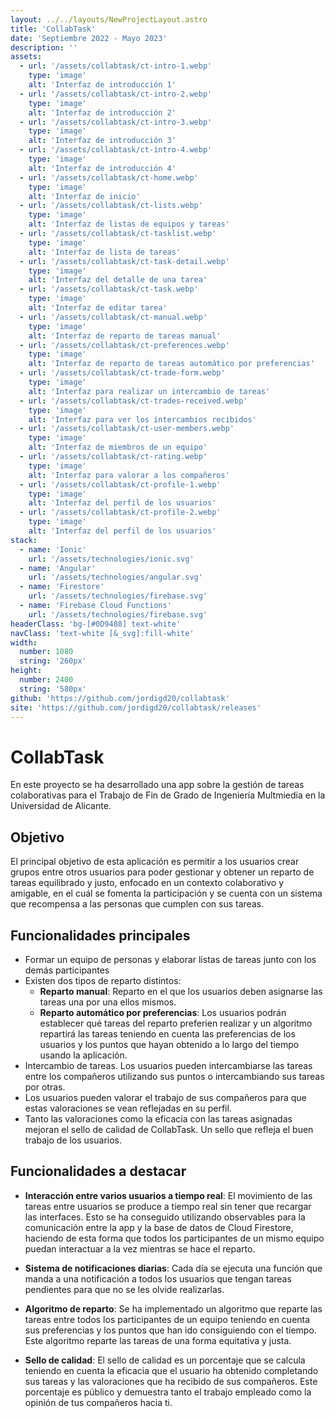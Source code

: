 ```yaml
---
layout: ../../layouts/NewProjectLayout.astro
title: 'CollabTask'
date: 'Septiembre 2022 - Mayo 2023'
description: ''
assets: 
  - url: '/assets/collabtask/ct-intro-1.webp'
    type: 'image' 
    alt: 'Interfaz de introducción 1'
  - url: '/assets/collabtask/ct-intro-2.webp'
    type: 'image' 
    alt: 'Interfaz de introducción 2'
  - url: '/assets/collabtask/ct-intro-3.webp'
    type: 'image' 
    alt: 'Interfaz de introducción 3'
  - url: '/assets/collabtask/ct-intro-4.webp'
    type: 'image' 
    alt: 'Interfaz de introducción 4'
  - url: '/assets/collabtask/ct-home.webp'
    type: 'image' 
    alt: 'Interfaz de inicio'
  - url: '/assets/collabtask/ct-lists.webp'
    type: 'image' 
    alt: 'Interfaz de listas de equipos y tareas'
  - url: '/assets/collabtask/ct-tasklist.webp'
    type: 'image' 
    alt: 'Interfaz de lista de tareas'
  - url: '/assets/collabtask/ct-task-detail.webp'
    type: 'image' 
    alt: 'Interfaz del detalle de una tarea'
  - url: '/assets/collabtask/ct-task.webp'
    type: 'image' 
    alt: 'Interfaz de editar tarea'
  - url: '/assets/collabtask/ct-manual.webp'
    type: 'image' 
    alt: 'Interfaz de reparto de tareas manual'
  - url: '/assets/collabtask/ct-preferences.webp'
    type: 'image' 
    alt: 'Interfaz de reparto de tareas automático por preferencias'
  - url: '/assets/collabtask/ct-trade-form.webp'
    type: 'image' 
    alt: 'Interfaz para realizar un intercambio de tareas'
  - url: '/assets/collabtask/ct-trades-received.webp'
    type: 'image' 
    alt: 'Interfaz para ver los intercambios recibidos'
  - url: '/assets/collabtask/ct-user-members.webp'
    type: 'image' 
    alt: 'Interfaz de miembros de un equipo'
  - url: '/assets/collabtask/ct-rating.webp'
    type: 'image' 
    alt: 'Interfaz para valorar a los compañeros'
  - url: '/assets/collabtask/ct-profile-1.webp'
    type: 'image' 
    alt: 'Interfaz del perfil de los usuarios'
  - url: '/assets/collabtask/ct-profile-2.webp'
    type: 'image' 
    alt: 'Interfaz del perfil de los usuarios'
stack:       
  - name: 'Ionic'
    url: '/assets/technologies/ionic.svg'
  - name: 'Angular'
    url: '/assets/technologies/angular.svg'
  - name: 'Firestore'
    url: '/assets/technologies/firebase.svg'
  - name: 'Firebase Cloud Functions'
    url: '/assets/technologies/firebase.svg'
headerClass: 'bg-[#0D9488] text-white'
navClass: 'text-white [&_svg]:fill-white'
width: 
  number: 1080
  string: '260px'
height: 
  number: 2400
  string: '580px'
github: 'https://github.com/jordigd20/collabtask'
site: 'https://github.com/jordigd20/collabtask/releases'
---
```


# CollabTask

En este proyecto se ha desarrollado una app sobre la gestión de tareas colaborativas para el Trabajo de Fin de Grado de Ingeniería Multmiedia en la Universidad de Alicante.

## Objetivo 

El principal objetivo de esta aplicación es permitir a los usuarios crear grupos entre otros usuarios para poder gestionar y obtener un reparto de tareas equilibrado y justo, enfocado en un contexto colaborativo y amigable, en el cuál se fomenta la participación y se cuenta con un sistema que recompensa a las personas que cumplen con sus tareas.

## Funcionalidades principales

- Formar un equipo de personas y elaborar listas de tareas junto con los demás participantes
- Existen dos tipos de reparto distintos:
  - **Reparto manual**: Reparto en el que los usuarios deben asignarse las tareas una por una ellos mismos.
  - **Reparto automático por preferencias**: Los usuarios podrán establecer qué tareas del reparto preferien realizar y un algoritmo repartirá las tareas teniendo en cuenta las preferencias de los usuarios y los puntos que hayan obtenido a lo largo del tiempo usando la aplicación.
- Intercambio de tareas. Los usuarios pueden intercambiarse las tareas entre los compañeros utilizando sus puntos o intercambiando sus tareas por otras.
- Los usuarios pueden valorar el trabajo de sus compañeros para que estas valoraciones se vean reflejadas en su perfil.
- Tanto las valoraciones como la eficacia con las tareas asignadas mejoran el sello de calidad de CollabTask. Un sello que refleja el buen trabajo de los usuarios.

## Funcionalidades a destacar

- **Interacción entre varios usuarios a tiempo real**: El movimiento de las tareas entre usuarios se produce a tiempo real sin tener que recargar las interfaces. Esto se ha conseguido utilizando observables para la comunicación entre la app y la base de datos de Cloud Firestore, haciendo de esta forma que todos los participantes de un mismo equipo puedan interactuar a la vez mientras se hace el reparto.

- **Sistema de notificaciones diarias**: Cada día se ejecuta una función que manda a una notificación a todos los usuarios que tengan tareas pendientes para que no se les olvide realizarlas.

- **Algoritmo de reparto**: Se ha implementado un algoritmo que reparte las tareas entre todos los participantes de un equipo teniendo en cuenta sus preferencias y los puntos que han ido consiguiendo con el tiempo. Este algoritmo reparte las tareas de una forma equitativa y justa.

- **Sello de calidad**: El sello de calidad es un porcentaje que se calcula teniendo en cuenta la eficacia que el usuario ha obtenido completando sus tareas y las valoraciones que ha recibido de sus compañeros. Este porcentaje es público y demuestra tanto el trabajo empleado como la opinión de tus compañeros hacia ti.
